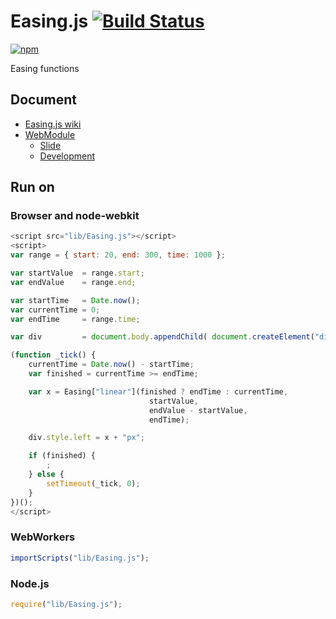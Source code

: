 # Easing.js [![Build Status](https://travis-ci.org/uupaa/Easing.js.png)](http://travis-ci.org/uupaa/Easing.js)

[![npm](https://nodei.co/npm/uupaa.easing.js.png?downloads=true&stars=true)](https://nodei.co/npm/uupaa.easing.js/)

Easing functions

## Document

- [Easing.js wiki](https://github.com/uupaa/Easing.js/wiki/Easing)
- [WebModule](https://github.com/uupaa/WebModule)
    - [Slide](http://uupaa.github.io/Slide/slide/WebModule/index.html)
    - [Development](https://github.com/uupaa/WebModule/wiki/Development)

## Run on

### Browser and node-webkit

```js
<script src="lib/Easing.js"></script>
<script>
var range = { start: 20, end: 300, time: 1000 };

var startValue  = range.start;
var endValue    = range.end;

var startTime   = Date.now();
var currentTime = 0;
var endTime     = range.time;

var div         = document.body.appendChild( document.createElement("div") );

(function _tick() {
    currentTime = Date.now() - startTime;
    var finished = currentTime >= endTime;

    var x = Easing["linear"](finished ? endTime : currentTime,
                               startValue,
                               endValue - startValue,
                               endTime);

    div.style.left = x + "px";

    if (finished) {
        ;
    } else {
        setTimeout(_tick, 0);
    }
})();
</script>
```

### WebWorkers

```js
importScripts("lib/Easing.js");

```

### Node.js

```js
require("lib/Easing.js");

```

